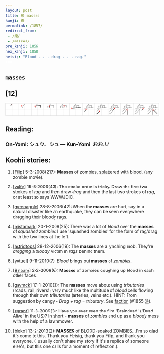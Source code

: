 ```yaml
---
layout: post
title: 衆 masses
kanji: 衆
permalink: /1857/
redirect_from:
 - /衆/
 - /masses/
pre_kanji: 1856
nex_kanji: 1858
heisig: "Blood . . . drag . . . rag."
---
```


## `masses`

## [12]

<div class="stroke"><img src="../images/E8A186.png" /></div>

## Reading:

### On-Yomi: シュウ、シュ &mdash; Kun-Yomi: おお.い

## Koohii stories:

1) [<a href="http://kanji.koohii.com/profile/Filip">Filip</a>] 5-3-2008(217): <strong>Masses</strong> of zombies, splattered with blood. (any zombie movie). 

2) [<a href="http://kanji.koohii.com/profile/volfy">volfy</a>] 15-5-2006(43): The stroke order is tricky. Draw the first two strokes of <em>rag</em> and then draw <em>drag</em> and then the last two strokes of <em>rag</em>, or at least so says WWWJDIC. 

3) [<a href="http://kanji.koohii.com/profile/greenapple">greenapple</a>] 28-8-2006(42): When the<strong> masses</strong> are hurt, say in a natural disaster like an earthquake, they can be seen everywhere dragging their bloody rags. 

4) [<a href="http://kanji.koohii.com/profile/mistamark">mistamark</a>] 20-1-2009(25): There was a lot of <em>blood</em> over the<strong> masses</strong> of <em>squashed zombies</em> I use &#039;squashed zombies&#039; for the form of rag/drag with the two lines at the left. 

5) [<a href="http://kanji.koohii.com/profile/astridtops">astridtops</a>] 28-12-2006(19): The<strong> masses</strong> are a lynching mob. They&#039;re <em>dragging</em> a <em>bloody</em> victim in <em>rags</em> behind them. 

6) [<a href="http://kanji.koohii.com/profile/yotuel">yotuel</a>] 9-11-2010(7): <em>Blood</em> brings out<strong> masses</strong> of <em>zombies</em>. 

7) [<a href="http://kanji.koohii.com/profile/Balaam">Balaam</a>] 2-2-2008(6): <strong>Masses</strong> of zombies coughing up blood in each other faces. 

8) [<a href="http://kanji.koohii.com/profile/gavmck">gavmck</a>] 17-1-2010(3): The<strong> masses</strong> move about using <em>tributaries</em> (roads, rail, rivers); very much like the multitude of <em>blood</em> cells flowing through their own <em>tributaries</em> (arteries, veins etc.). HINT: From suggestion by cangy - <em>Drag + rag = tributary</em>. See <a href="../1855">faction</a> <span class="index">(#1855 <a href="http://jisho.org/kanji/details/派">派</a>)</span>. 

9) [<a href="http://kanji.koohii.com/profile/sgrant">sgrant</a>] 11-3-2009(3): Have you ever seen the film &#039;Braindead&#039; (&#039;Dead Alive&#039; in the US)? In short -<strong> masses</strong> of <em>zombies</em> end up as a <em>bloody</em> mess with the help of a lawnmower. 

10) [<a href="http://kanji.koohii.com/profile/bleko">bleko</a>] 13-2-2013(2): <strong>MASSES</strong> of BLOOD-soaked ZOMBIES...I&#039;m so glad it&#039;s come to this. Thank you Heisig, thank you Filip, and thank you everyone. (I usually don&#039;t share my story if it&#039;s a replica of someone else&#039;s, but this one calls for a moment of reflection.). 
